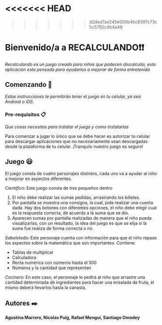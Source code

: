 <<<<<<< HEAD
=======

>>>>>>> d2ded7ae245e005b4bc8397c73c5c5782c4b4a49
# Bienvenido/a a RECALCULANDO❗️❗️ 
_Recalculando es un juego creado para niños que padecen discalculía, esta aplicación esta pensada para  ayudarlos a mejorar de forma entretenida_

## Comenzando 🚀 
_Estas instrucciones te permitirán tener el juego en tu celular, ya sea Android o iOS._

### Pre-requisitos 📋
_Que cosas necesitas para instalar el juego y como instalarlas_

Para comenzar a jugar lo único que se debe hacer es autorizar tu celular para descargar aplicaciones que no necesariamente sean descargadas desde la plataforma de tu celular. ¡Tranquilo nuestro juego es seguro!

## Juego 😃
El juego consta de cuatro personajes distintos, cada uno va a ayudar al niño a mejorar en aspectos diferentes. 

_Científico:_ Este juego consta de tres pequeños dentro
1)  El niño debe realizar las sumas pedidas, arrastrando los billetes.
2) Por pantalla se muestra una consigna, la cual, pide realizar una cuenta dada. Hay dos botones con diferentes opciones, el niño debe elegir cual es la respuesta correcta, de acuerdo a la suma que se dio. 
3) Aparecen sumas por pantalla realizadas de manera que el niño pueda visualizarlas, con un resultado, la idea del juego es que se elija si la suma fue realiza de forma correcta o no. 

_Sabelotodo:_ Este personaje cuenta con información para que el niño repase los aspectos sobre la matemática que son importantes. 
Contiene:
* Tablas de multiplicar
* Calculadora
* Recta numérica con números hasta el 500
* Números y la cantidad que representan

_Cocinero:_ En este caso, el personaje le pedirá al niño que arrastre una cantidad determinada de ingredientes para hacer una ensalada de fruta, el mismo deberá llevarlos hasta la canasta.

## Autores ✒️
**Agustina Marrero, Nicolas Puig, Rafael Mengui, Santiago Omodey**
